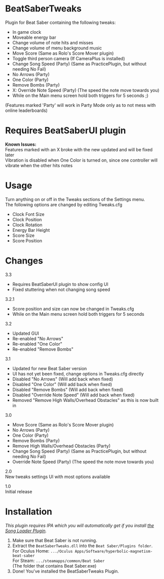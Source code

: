 # BeatSaberTweaks
Plugin for Beat Saber containing the following tweaks:  
- In game clock  
- Moveable energy bar  
- Change volume of note hits and misses  
- Change volume of menu background music  
- Move Score (Same as Rolo's Score Mover plugin)  
- Toggle third person camera (If CameraPlus is installed)  
- Change Song Speed (Party) (Same as PracticePlugin, but without needing No Fail)  
- No Arrows (Party)  
- One Color (Party)  
- Remove Bombs (Party)  
- X: Override Note Speed (Party) (The speed the note move towards you)  
- While on the Main menu screen hold both triggers for 5 seconds ;)  
  
(Features marked 'Party' will work in Party Mode only as to not mess with online leaderboards)  
  
# **Requires BeatSaberUI plugin**  
  
**Known Issues:**  
Features marked with an X broke with the new updated and will be fixed later  
Vibration is disabled when One Color is turned on, since one controller will vibrate when the other hits notes  
  
# Usage  
Turn anything on or off in the Tweaks sections of the Settings menu.  
The following options are changed by editing Tweaks.cfg  
- Clock Font Size  
- Clock Position  
- Clock Rotation  
- Energy Bar Height  
- Score Size  
- Score Position  
  
# Changes  
3.3  
- Requires BeatSaberUI plugin to show config UI  
- Fixed stuttering when not changing song speed

3.2.1  
- Score position and size can now be changed in Tweaks.cfg  
- While on the Main menu screen hold both triggers for 5 seconds  
  
3.2  
- Updated GUI  
- Re-enabled "No Arrows"  
- Re-enabled "One Color"  
- Re-enabled "Remove Bombs"  
  
3.1  
- Updated for new Beat Saber version  
- UI has not yet been fixed, change options in Tweaks.cfg directly  
- Disabled "No Arrows" (Will add back when fixed)  
- Disabled "One Color"  (Will add back when fixed)  
- Disabled "Remove Bombs"  (Will add back when fixed)  
- Disabled "Override Note Speed" (Will add back when fixed)  
- Removed "Remove High Walls/Overhead Obstacles" as this is now built in  
  
3.0  
- Move Score (Same as Rolo's Score Mover plugin)  
- No Arrows (Party)  
- One Color (Party)  
- Remove Bombs (Party)  
- Remove High Walls/Overhead Obstacles (Party)  
- Change Song Speed (Party) (Same as PracticePlugin, but without needing No Fail)  
- Override Note Speed (Party) (The speed the note move towards you)  
  
2.0  
New tweaks settings UI with most options available  
  
1.0  
Initial release  
  
# Installation  
*This plugin requires IPA which you will automatically get if you install [the Song Loader Plugin](https://github.com/xyonico/BeatSaberSongInjector/releases).*  
  
1. Make sure that Beat Saber is not running.  
2. Extract the `BeatSaberTweaks.dll` into the `Beat Saber/Plugins folder`.  
	For Oculus Home: `.../Oculus Apps/Software/hyperbolic-magnetism-beat-saber`  
	For Steam: `.../steamapps/common/Beat Saber`  
		(The folder that contains Beat Saber.exe)  
4. Done! You've installed the BeatSaberTweaks Plugin.  